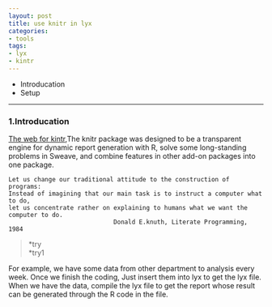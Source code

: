 ```yaml
---
layout: post
title: use knitr in lyx
categories:
- tools
tags:
- lyx
- kintr
---
```


* Introducation
* Setup

---

### 1.Introducation
[The web for kintr](yihui.name/knitr/),The knitr package was designed to be a transparent engine for dynamic report generation with R, solve some long-standing problems in Sweave, and combine features in other add-on packages into one package.


	Let us change our traditional attitude to the construction of programs:
	Instead of imagining that our main task is to instruct a computer what to do,
	let us concentrate rather on explaining to humans what we want the computer to do.
	                             Donald E.knuth, Literate Programming, 1984

> *try  
> *try1

For example, we have some data from other department to analysis every week. Once we finish the coding, Just insert them into lyx to get the lyx file. When we have the data, compile the lyx file to get the report whose result can be generated through the R code in the file.

